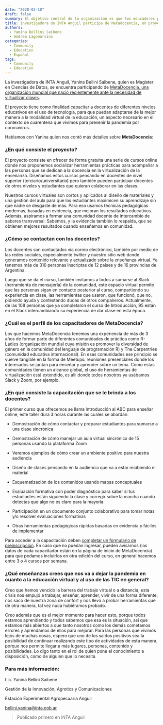 ```yaml
---
date: "2020-03-10"
draft: false
summary: El objetivo central de la organización es que los educadores puedan virtualizar sus clases de la manera más óptima, para conservar la calidad de las mismas.
title: Investigadora de INTA Anguil participa de Metadocencia, un proyecto para capacitar a docentes en educación virtual
authors: 
  - Yanina Bellini Saibene
  - Andrea Lagomarsino
categories:
  - Community
  - Education
  - Español
tags: 
  - Community
  - Education
---
```


La investigadora de INTA Anguil, Yanina Bellini Saibene, quien es Magister en Ciencias de Datos, 
se encuentra participando de [MetaDocencia, una organización mundial que nació recientemente ante la necesidad de virtualizar clases](https://metadocencia.netlify.app/). 

El proyecto tiene como finalidad capacitar a docentes de diferentes niveles educativos en el uso de tecnología, 
para que puedan adaptarse de la mejor manera a la modalidad virtual de la educación, 
un aspecto necesario en el contexto de cuarentena que vivimos para prevenir la pandemia por coronavirus.

Hablamos con Yanina quien nos contó más detalles sobre **MetaDocencia**:

### ¿En qué consiste el proyecto?

El proyecto consiste en ofrecer de forma gratuita una serie de cursos online donde nos proponemos socializar herramientas prácticas para acompañar a las personas que se dedican a la docencia en la virtualización de la enseñanza. Diseñamos estos cursos pensando en docentes de nivel superior (terciario/universitario) pero también pueden participar docentes de otros niveles y estudiantes que quieran colaborar en las clases.

Nuestros cursos virtuales son cortos y aplicados al diseño de materiales y una gestión del aula para que los estudiantes maximicen su aprendizaje sin que nadie se desgaste de más. Para eso usamos técnicas pedagógicas modernas, basadas en evidencia, que mejoran los resultados educativos. Además, aspiramos a formar una comunidad docente de intercambio de saberes transversal. Sabemos, y la evidencia también lo respalda, que se obtienen mejores resultados cuando enseñamos en comunidad.

### ¿Cómo se contactan con los docentes?

Los docentes son contactados vía correo electrónico, también por medio de las redes sociales, especialmente twitter y nuestro sitio web donde generamos contenido relevante y actualizado sobre la enseñanza virtual. Ya tenemos más de 310 personas inscriptas de 12 países y de 16 provincias de Argentina.

Luego que se da el curso, también invitamos a todos a sumarse al Slack (herramienta de mensajería) de la comunidad, este espacio virtual permite que las personas sigan en contacto posterior al curso, compartiendo su experiencia en clase, las herramientas que usaron, que funcionó, que no, pidiendo ayuda y contestando dudas de otros compañeros. Actualmente, de las 108 personas que ya completaron el curso de Introducción, 95 están en el Slack intercambiando su experiencia de dar clase en esta época.

### ¿Cuál es el perfil de los capacitadores de MetaDocencia?

Los que hacemos MetaDocencia tenemos una experiencia de más de 3 años de formar parte de diferentes comunidades de práctica como R-Ladies (organización mundial cuya misión es promover la diversidad de género en la comunidad del lenguaje de programación R) y The Carpentries (comunidad educativa internacional). En esas comunidades ese principio se vuelve tangible en la forma de Meetups: reuniones presenciales donde los interesados se juntan para enseñar y aprender sobre un tema. Como estas comunidades tienen un alcance global, el uso de herramientas de virtualización está extendido, es allí donde todos nosotros ya usábamos Slack y Zoom, por ejemplo.

### ¿En qué consiste la capacitación que se le brinda a los docentes?

El primer curso que ofrecemos se llama Introducción al ABC para enseñar online, este taller dura 3 horas durante las cuales se abordan:

- Demostración de cómo contactar y preparar estudiantes para sumarse a una clase sincrónica

- Demostración de cómo manejar un aula virtual sincrónica de 15 personas usando la plataforma Zoom

- Veremos ejemplos de cómo crear un ambiente positivo para nuestra audiencia

- Diseño de clases pensando en la audiencia que va a estar recibiendo el material

- Esquematización de los contenidos usando mapas conceptuales

- Evaluación formativa con poder diagnóstico para saber si tus estudiantes están siguiendo la clase y corregir sobre la marcha cuando detectas que algo no es claro para la mayoría

- Participación en un documento conjunto colaborativo para tomar notas y/o resolver evaluaciones formativas

- Otras herramientas pedagógicas rápidas basadas en evidencia y fáciles de implementar

Para acceder a la capacitación deben [completar un formulario de preinscripción](https://docs.google.com/forms/d/e/1FAIpQLSddnptIAMdRgJYH0Vm6cNrk63x5f969Rd4pbuoGKmDgN02xFw/viewform). En caso que no puedan ingresar, pueden avisarnos (los datos de cada capacitador están en la página de inicio de MetaDocencia) para que podamos incluirlos en otra edición del curso, en general hacemos entre 3 o 4 cursos por semana.

### ¿Qué enseñanzas crees que nos va a dejar la pandemia en cuanto a la educación virtual y al uso de las TIC en general?

Creo que hemos vencido la barrera del trabajo virtual o a distancia, esta crisis nos empujó a trabajar, enseñar, aprender, vivir de una forma diferente, nos sacó de nuestra zona de confort y nos llevó a probar herramientas que de otra manera, tal vez nuca hubiéramos probado.

Creo además que es el mejor momento para hacer esto, porque todos estamos aprendiendo y todos sabemos que esa es la situación, así que estamos más abiertos a que tanto nosotros como los demás cometamos errores y aprendamos de ellos para mejorar. Para las personas que vivimos lejos de muchas cosas, espero que uno de los saldos positivos sea la posibilidad de continuar realizando este tipo de actividades de esta manera, porque nos permite llegar a más lugares, personas, contenido y posibilidades. Lo digo tanto en el rol de quien pone el conocimiento a disposición, como de alguien que lo necesita.


### Para más información:

Lic. Yanina Bellini Saibene

Gestión de la Innovación, Agrotics y Comunicaciones

Estación Experimental Agropecuaria Anguil

bellini.yanina@inta.gob.ar


> Publicado primero en INTA Anguil
